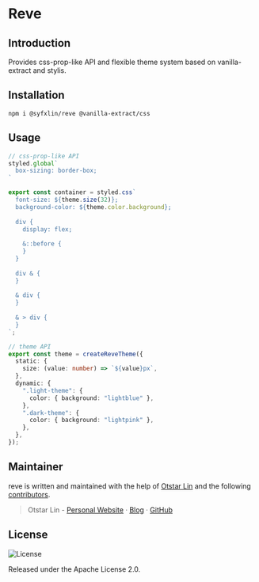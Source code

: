 # Reve

## Introduction

Provides css-prop-like API and flexible theme system based on vanilla-extract and stylis.

## Installation

```shell
npm i @syfxlin/reve @vanilla-extract/css
```

## Usage

```typescript
// css-prop-like API
styled.global`
  box-sizing: border-box;
`

export const container = styled.css`
  font-size: ${theme.size(32)};
  background-color: ${theme.color.background};
  
  div {
    display: flex;
    
    &::before {
    }
  }
  
  div & {
  }
  
  & div {
  }
  
  & > div {
  }
`;

// theme API
export const theme = createReveTheme({
  static: {
    size: (value: number) => `${value}px`,
  },
  dynamic: {
    ".light-theme": {
      color: { background: "lightblue" },
    },
    ".dark-theme": {
      color: { background: "lightpink" },
    },
  },
});
```

## Maintainer

reve is written and maintained with the help of [Otstar Lin](https://ixk.me) and the following [contributors](https://github.com/syfxlin/reve/graphs/contributors).

> Otstar Lin - [Personal Website](https://ixk.me/) · [Blog](https://blog.ixk.me/) · [GitHub](https://github.com/syfxlin)

## License

![License](https://img.shields.io/github/license/syfxlin/reve.svg?style=flat-square)

Released under the Apache License 2.0.
